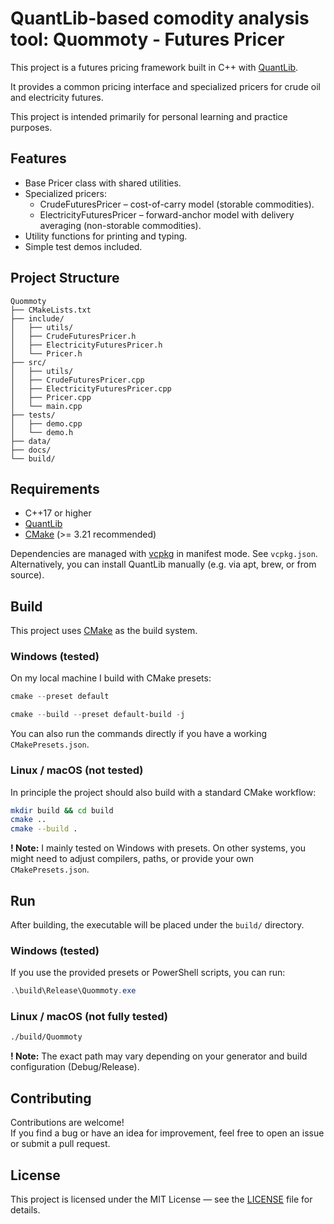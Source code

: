 # QuantLib-based comodity analysis tool: Quommoty - Futures Pricer

This project is a futures pricing framework built in C++ with [QuantLib](https://www.quantlib.org/).

It provides a common pricing interface and specialized pricers for crude oil and electricity futures.  

This project is intended primarily for personal learning and practice purposes.

## Features

- Base Pricer class with shared utilities.
- Specialized pricers:
  - CrudeFuturesPricer – cost-of-carry model (storable commodities).
  - ElectricityFuturesPricer – forward-anchor model with delivery averaging (non-storable commodities).
- Utility functions for printing and typing.
- Simple test demos included.

## Project Structure

```
Quommoty
├── CMakeLists.txt
├── include/
│   ├── utils/
│   ├── CrudeFuturesPricer.h
│   ├── ElectricityFuturesPricer.h
│   └── Pricer.h
├── src/
│   ├── utils/
│   ├── CrudeFuturesPricer.cpp
│   ├── ElectricityFuturesPricer.cpp
│   ├── Pricer.cpp
│   └── main.cpp
├── tests/
│   ├── demo.cpp
│   └── demo.h
├── data/
├── docs/
└── build/
```

## Requirements

- C++17 or higher
- [QuantLib](https://www.quantlib.org/)
- [CMake](https://cmake.org/) (>= 3.21 recommended)

Dependencies are managed with [vcpkg](https://github.com/microsoft/vcpkg) in manifest mode. See `vcpkg.json`. Alternatively, you can install QuantLib manually (e.g. via apt, brew, or from source).

## Build

This project uses [CMake](https://cmake.org/) as the build system.

### Windows (tested)
On my local machine I build with CMake presets:

```PowerShell
cmake --preset default

cmake --build --preset default-build -j
```

You can also run the commands directly if you have a working `CMakePresets.json`.

### Linux / macOS (not tested)

In principle the project should also build with a standard CMake workflow:

```bash
mkdir build && cd build
cmake ..
cmake --build .
```

**! Note:** I mainly tested on Windows with presets. On other systems, you might need to adjust compilers, paths, or provide your own `CMakePresets.json`.

## Run

After building, the executable will be placed under the `build/` directory.

### Windows (tested)
If you use the provided presets or PowerShell scripts, you can run:

```PowerShell
.\build\Release\Quommoty.exe
```

### Linux / macOS (not fully tested)

```bash
./build/Quommoty
```

**! Note:** The exact path may vary depending on your generator and build configuration (Debug/Release).

## Contributing

Contributions are welcome!  
If you find a bug or have an idea for improvement, feel free to open an issue or submit a pull request.

## License

This project is licensed under the MIT License — see the [LICENSE](LICENSE) file for details.